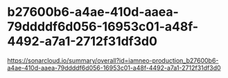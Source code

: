 # b27600b6-a4ae-410d-aaea-79ddddf6d056-16953c01-a48f-4492-a7a1-2712f31df3d0
https://sonarcloud.io/summary/overall?id=iamneo-production_b27600b6-a4ae-410d-aaea-79ddddf6d056-16953c01-a48f-4492-a7a1-2712f31df3d0
